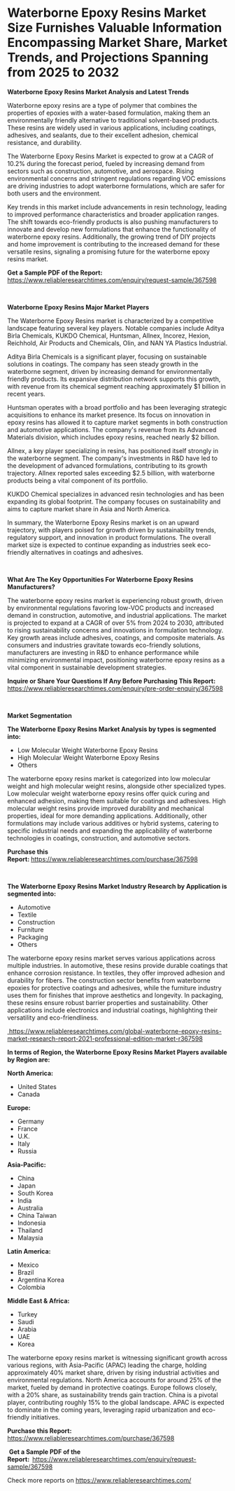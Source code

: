 <p><h1>Waterborne Epoxy Resins Market Size Furnishes Valuable Information Encompassing Market Share, Market Trends, and Projections Spanning from 2025 to 2032</h1></p><p><strong>Waterborne Epoxy Resins Market Analysis and Latest Trends</strong></p>
<p><p>Waterborne epoxy resins are a type of polymer that combines the properties of epoxies with a water-based formulation, making them an environmentally friendly alternative to traditional solvent-based products. These resins are widely used in various applications, including coatings, adhesives, and sealants, due to their excellent adhesion, chemical resistance, and durability. </p><p>The Waterborne Epoxy Resins Market is expected to grow at a CAGR of 10.2% during the forecast period, fueled by increasing demand from sectors such as construction, automotive, and aerospace. Rising environmental concerns and stringent regulations regarding VOC emissions are driving industries to adopt waterborne formulations, which are safer for both users and the environment. </p><p>Key trends in this market include advancements in resin technology, leading to improved performance characteristics and broader application ranges. The shift towards eco-friendly products is also pushing manufacturers to innovate and develop new formulations that enhance the functionality of waterborne epoxy resins. Additionally, the growing trend of DIY projects and home improvement is contributing to the increased demand for these versatile resins, signaling a promising future for the waterborne epoxy resins market.</p></p>
<p><strong>Get a Sample PDF of the Report:&nbsp;</strong> <a href="https://www.reliableresearchtimes.com/enquiry/request-sample/367598?utm_campaign=3313&utm_medium=2&utm_source=Github&utm_content=ia&utm_term=29032025&utm_id=waterborne-epoxy-resins">https://www.reliableresearchtimes.com/enquiry/request-sample/367598</a></p>
<p>&nbsp;</p>
<p><strong>Waterborne Epoxy Resins Major Market Players</strong></p>
<p><p>The Waterborne Epoxy Resins market is characterized by a competitive landscape featuring several key players. Notable companies include Aditya Birla Chemicals, KUKDO Chemical, Huntsman, Allnex, Incorez, Hexion, Reichhold, Air Products and Chemicals, Olin, and NAN YA Plastics Industrial. </p><p>Aditya Birla Chemicals is a significant player, focusing on sustainable solutions in coatings. The company has seen steady growth in the waterborne segment, driven by increasing demand for environmentally friendly products. Its expansive distribution network supports this growth, with revenue from its chemical segment reaching approximately $1 billion in recent years.</p><p>Huntsman operates with a broad portfolio and has been leveraging strategic acquisitions to enhance its market presence. Its focus on innovation in epoxy resins has allowed it to capture market segments in both construction and automotive applications. The company's revenue from its Advanced Materials division, which includes epoxy resins, reached nearly $2 billion.</p><p>Allnex, a key player specializing in resins, has positioned itself strongly in the waterborne segment. The company's investments in R&D have led to the development of advanced formulations, contributing to its growth trajectory. Allnex reported sales exceeding $2.5 billion, with waterborne products being a vital component of its portfolio.</p><p>KUKDO Chemical specializes in advanced resin technologies and has been expanding its global footprint. The company focuses on sustainability and aims to capture market share in Asia and North America. </p><p>In summary, the Waterborne Epoxy Resins market is on an upward trajectory, with players poised for growth driven by sustainability trends, regulatory support, and innovation in product formulations. The overall market size is expected to continue expanding as industries seek eco-friendly alternatives in coatings and adhesives.</p></p>
<p>&nbsp;</p>
<p><strong>What Are The Key Opportunities For Waterborne Epoxy Resins Manufacturers?</strong></p>
<p><p>The waterborne epoxy resins market is experiencing robust growth, driven by environmental regulations favoring low-VOC products and increased demand in construction, automotive, and industrial applications. The market is projected to expand at a CAGR of over 5% from 2024 to 2030, attributed to rising sustainability concerns and innovations in formulation technology. Key growth areas include adhesives, coatings, and composite materials. As consumers and industries gravitate towards eco-friendly solutions, manufacturers are investing in R&D to enhance performance while minimizing environmental impact, positioning waterborne epoxy resins as a vital component in sustainable development strategies.</p></p>
<p><strong>Inquire or Share Your Questions If Any Before Purchasing This Report:</strong> <a href="https://www.reliableresearchtimes.com/enquiry/pre-order-enquiry/367598?utm_campaign=3313&utm_medium=2&utm_source=Github&utm_content=ia&utm_term=29032025&utm_id=waterborne-epoxy-resins">https://www.reliableresearchtimes.com/enquiry/pre-order-enquiry/367598</a></p>
<p>&nbsp;</p>
<p><strong>Market Segmentation</strong></p>
<p><strong>The Waterborne Epoxy Resins Market Analysis by types is segmented into:</strong></p>
<p><ul><li>Low Molecular Weight Waterborne Epoxy Resins</li><li>High Molecular Weight Waterborne Epoxy Resins</li><li>Others</li></ul></p>
<p><p>The waterborne epoxy resins market is categorized into low molecular weight and high molecular weight resins, alongside other specialized types. Low molecular weight waterborne epoxy resins offer quick curing and enhanced adhesion, making them suitable for coatings and adhesives. High molecular weight resins provide improved durability and mechanical properties, ideal for more demanding applications. Additionally, other formulations may include various additives or hybrid systems, catering to specific industrial needs and expanding the applicability of waterborne technologies in coatings, construction, and automotive sectors.</p></p>
<p><strong>Purchase this Report:&nbsp;</strong><a href="https://www.reliableresearchtimes.com/purchase/367598?utm_campaign=3313&utm_medium=2&utm_source=Github&utm_content=ia&utm_term=29032025&utm_id=waterborne-epoxy-resins">https://www.reliableresearchtimes.com/purchase/367598</a></p>
<p>&nbsp;</p>
<p><strong>The Waterborne Epoxy Resins Market Industry Research by Application is segmented into:</strong></p>
<p><ul><li>Automotive</li><li>Textile</li><li>Construction</li><li>Furniture</li><li>Packaging</li><li>Others</li></ul></p>
<p><p>The waterborne epoxy resins market serves various applications across multiple industries. In automotive, these resins provide durable coatings that enhance corrosion resistance. In textiles, they offer improved adhesion and durability for fibers. The construction sector benefits from waterborne epoxies for protective coatings and adhesives, while the furniture industry uses them for finishes that improve aesthetics and longevity. In packaging, these resins ensure robust barrier properties and sustainability. Other applications include electronics and industrial coatings, highlighting their versatility and eco-friendliness.</p></p>
<p><a href="https://www.reliableresearchtimes.com/global-waterborne-epoxy-resins-market-research-report-2021-professional-edition-market-r367598?utm_campaign=3313&utm_medium=2&utm_source=Github&utm_content=ia&utm_term=29032025&utm_id=waterborne-epoxy-resins">&nbsp;https://www.reliableresearchtimes.com/global-waterborne-epoxy-resins-market-research-report-2021-professional-edition-market-r367598</a></p>
<p><strong>In terms of Region, the Waterborne Epoxy Resins Market Players available by Region are:</strong></p>
<p>
    <p> <strong> North America: </strong>
        <ul>
            <li>United States</li>
            <li>Canada</li>
        </ul>
        </p> 
    <p> <strong> Europe: </strong>
        <ul>
            <li>Germany</li>
            <li>France</li>
            <li>U.K.</li>
            <li>Italy</li>
            <li>Russia</li>
        </ul>
        </p> 
    <p> <strong> Asia-Pacific: </strong>
        <ul>
            <li>China</li>
            <li>Japan</li>
            <li>South Korea</li>
            <li>India</li>
            <li>Australia</li>
            <li>China Taiwan</li>
            <li>Indonesia</li>
            <li>Thailand</li>
            <li>Malaysia</li>
        </ul>
        </p> 
    <p> <strong> Latin America: </strong>
        <ul>
            <li>Mexico</li>
            <li>Brazil</li>
            <li>Argentina Korea</li>
            <li>Colombia</li>
        </ul>
        </p> 
    <p> <strong> Middle East & Africa: </strong>
        <ul>
            <li>Turkey</li>
            <li>Saudi</li>
            <li>Arabia</li>
            <li>UAE</li>
            <li>Korea</li>
        </ul>
    </p>
    </p>
<p><p>The waterborne epoxy resins market is witnessing significant growth across various regions, with Asia-Pacific (APAC) leading the charge, holding approximately 40% market share, driven by rising industrial activities and environmental regulations. North America accounts for around 25% of the market, fueled by demand in protective coatings. Europe follows closely, with a 20% share, as sustainability trends gain traction. China is a pivotal player, contributing roughly 15% to the global landscape. APAC is expected to dominate in the coming years, leveraging rapid urbanization and eco-friendly initiatives.</p></p>
<p><strong>Purchase this Report: </strong><a href="https://www.reliableresearchtimes.com/purchase/367598?utm_campaign=3313&utm_medium=2&utm_source=Github&utm_content=ia&utm_term=29032025&utm_id=waterborne-epoxy-resins">https://www.reliableresearchtimes.com/purchase/367598</a></p>
<p>&nbsp;<strong>Get a Sample PDF of the Report:&nbsp;&nbsp;</strong><a href="https://www.reliableresearchtimes.com/enquiry/request-sample/367598?utm_campaign=3313&utm_medium=2&utm_source=Github&utm_content=ia&utm_term=29032025&utm_id=waterborne-epoxy-resins">https://www.reliableresearchtimes.com/enquiry/request-sample/367598</a></p>
<p><strong></strong></p>
<p>Check more reports on <a href="https://www.reliableresearchtimes.com/?utm_campaign=3313&utm_medium=2&utm_source=Github&utm_content=ia&utm_term=29032025&utm_id=waterborne-epoxy-resins">https://www.reliableresearchtimes.com/</a></p>